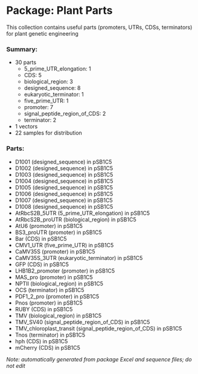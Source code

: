 # Package: Plant Parts

This collection contains useful parts (promoters, UTRs, CDSs, terminators) for plant genetic engineering

### Summary:

- 30 parts
    - 5_prime_UTR_elongation: 1
    - CDS: 5
    - biological_region: 3
    - designed_sequence: 8
    - eukaryotic_terminator: 1
    - five_prime_UTR: 1
    - promoter: 7
    - signal_peptide_region_of_CDS: 2
    - terminator: 2
- 1 vectors
- 22 samples for distribution

### Parts:

- D1001 (designed_sequence) in pSB1C5
- D1002 (designed_sequence) in pSB1C5
- D1003 (designed_sequence) in pSB1C5
- D1004 (designed_sequence) in pSB1C5
- D1005 (designed_sequence) in pSB1C5
- D1006 (designed_sequence) in pSB1C5
- D1007 (designed_sequence) in pSB1C5
- D1008 (designed_sequence) in pSB1C5
- AtRbcS2B_5UTR (5_prime_UTR_elongation) in pSB1C5
- AtRbcS2B_proUTR (biological_region) in pSB1C5
- AtU6 (promoter) in pSB1C5
- BS3_proUTR (promoter) in pSB1C5
- Bar (CDS) in pSB1C5
- CMV1_UTR (five_prime_UTR) in pSB1C5
- CaMV35S (promoter) in pSB1C5
- CaMV35S_3UTR (eukaryotic_terminator) in pSB1C5
- GFP (CDS) in pSB1C5
- LHB1B2_promoter (promoter) in pSB1C5
- MAS_pro (promoter) in pSB1C5
- NPTII (biological_region) in pSB1C5
- OCS (terminator) in pSB1C5
- PDF1_2_pro (promoter) in pSB1C5
- Pnos (promoter) in pSB1C5
- RUBY (CDS) in pSB1C5
- TMV (biological_region) in pSB1C5
- TMV_SV40 (signal_peptide_region_of_CDS) in pSB1C5
- TMV_chloroplast_transit (signal_peptide_region_of_CDS) in pSB1C5
- Tnos (terminator) in pSB1C5
- hph (CDS) in pSB1C5
- mCherry (CDS) in pSB1C5

_Note: automatically generated from package Excel and sequence files; do not edit_
